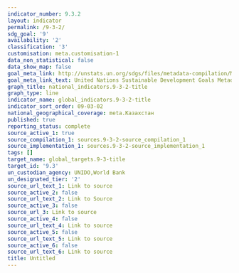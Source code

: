 ```yaml
---
indicator_number: 9.3.2
layout: indicator
permalink: /9-3-2/
sdg_goal: '9'
availability: '2'
classification: '3'
customisation: meta.customisation-1
data_non_statistical: false
data_show_map: false
goal_meta_link: http://unstats.un.org/sdgs/files/metadata-compilation/Metadata-Goal-9.pdf
goal_meta_link_text: United Nations Sustainable Development Goals Metadata (pdf 663kB)
graph_title: national_indicators.9-3-2-title
graph_type: line
indicator_name: global_indicators.9-3-2-title
indicator_sort_order: 09-03-02
national_geographical_coverage: meta.Казахстан
published: true
reporting_status: complete
source_active_1: true
source_compilation_1: sources.9-3-2-source_compilation_1
source_implementation_1: sources.9-3-2-source_implementation_1
tags: []
target_name: global_targets.9-3-title
target_id: '9.3'
un_custodian_agency: UNIDO,World Bank
un_designated_tier: '2'
source_url_text_1: Link to source
source_active_2: false
source_url_text_2: Link to Source
source_active_3: false
source_url_3: Link to source
source_active_4: false
source_url_text_4: Link to source
source_active_5: false
source_url_text_5: Link to source
source_active_6: false
source_url_text_6: Link to source
title: Untitled
---
```

